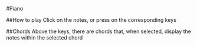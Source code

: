 #Piano

##How to play
Click on the notes, or press on the corresponding keys

##Chords
Above the keys, there are chords that, when selected, display the notes within the selected chord
